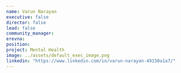 ```yaml
---
name: Varun Narayan
executive: false
director: false
lead: false
community_manager:
erevna:  
position:
project: Mental Health
image: ../assets/default_exec_image.png
linkedin: "https://www.linkedin.com/in/varun-narayan-49150a1a7/"
---
```

